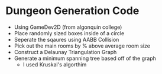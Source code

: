 # Dungeon Generation Code
- Using GameDev2D (from algonquin college)
- Place randomly sized boxes inside of a circle
- Seperate the sqaures using AABB Collision
- Pick out the main rooms by % above average room size
- Construct a Delaunay Triangulation Graph
- Generate a minimum spanning tree based off of the graph
  - I used Kruskal's algorthim
